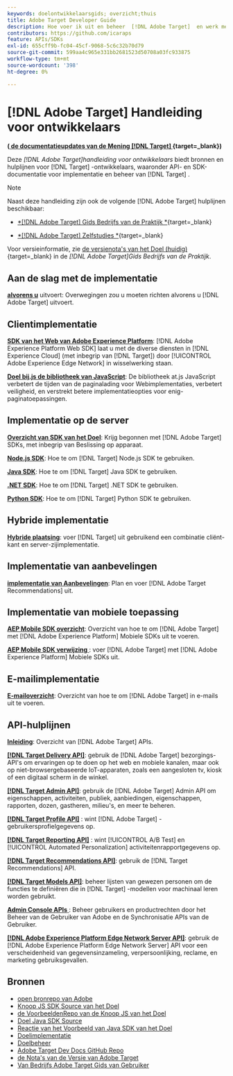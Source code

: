 ```yaml
---
keywords: doelontwikkelaarsgids; overzicht;thuis
title: Adobe Target Developer Guide
description: Hoe voer ik uit en beheer  [!DNL Adobe Target]  en werk met zijn APIs en SDKs?
contributors: https://github.com/icaraps
feature: APIs/SDKs
exl-id: 655cff9b-fc04-45cf-9068-5c6c32b70d79
source-git-commit: 599aa4c965e331bb2681523d50708a03fc933875
workflow-type: tm+mt
source-wordcount: '398'
ht-degree: 0%

---
```


# [!DNL Adobe Target] Handleiding voor ontwikkelaars

**([ de documentatieupdates van de Mening  [!DNL Target]  ](https://experienceleague.adobe.com/docs/target/using/release-notes/doc-change.html?lang=nl-NL){target=_blank})**

Deze *[!DNL Adobe Target]handleiding voor ontwikkelaars* biedt bronnen en hulplijnen voor [!DNL Target] -ontwikkelaars, waaronder API- en SDK-documentatie voor implementatie en beheer van [!DNL Target] .

>[!NOTE]
>
>Naast deze handleiding zijn ook de volgende [!DNL Adobe Target] hulplijnen beschikbaar:
>
>* [*[!DNL Adobe Target] Gids Bedrijfs van de Praktijk *](https://experienceleague.adobe.com/docs/target/using/target-home.html?lang=nl-NL){target=_blank}
>
>* [*[!DNL Adobe Target] Zelfstudies *](https://experienceleague.adobe.com/docs/target-learn/tutorials/overview.html?lang=nl-NL){target=_blank}
>
>Voor versieinformatie, zie [ de versienota&#39;s van het Doel (huidig) ](https://experienceleague.adobe.com/docs/target/using/release-notes/release-notes.html?lang=nl-NL){target=_blank} in de *[!DNL Adobe Target]Gids Bedrijfs van de Praktijk*.

## Aan de slag met de implementatie

**[alvorens u](/help/dev/before-implement/considerations-before-you-implement-target.md)** uitvoert: Overwegingen zou u moeten richten alvorens u [!DNL Adobe Target] uitvoert.

## Clientimplementatie

[**SDK van het Web van Adobe Experience Platform**](/help/dev/implement/client-side/aep-web-sdk/aep-web-sdk-overview.md): [!DNL Adobe Experience Platform Web SDK] laat u met de diverse diensten in [!DNL Experience Cloud] (met inbegrip van [!DNL Target]) door [!UICONTROL Adobe Experience Edge Network] in wisselwerking staan.

[**Doel bij.js de bibliotheek van JavaScript**](/help/dev/implement/client-side/overview.md): De bibliotheek at.js JavaScript verbetert de tijden van de paginalading voor Webimplementaties, verbetert veiligheid, en verstrekt betere implementatieopties voor enig-paginatoepassingen.

## Implementatie op de server

[**Overzicht van SDK van het Doel**](implement/server-side/server-side-overview.md): Krijg begonnen met [!DNL Adobe Target] SDKs, met inbegrip van Beslissing op apparaat.

[**Node.js SDK**](implement/server-side/node-js/overview.md): Hoe te om [!DNL Target] Node.js SDK te gebruiken.

[**Java SDK**](implement/server-side/java/overview.md): Hoe te om [!DNL Target] Java SDK te gebruiken.

[**.NET SDK**](implement/server-side/net/overview.md): Hoe te om [!DNL Target] .NET SDK te gebruiken.

[**Python SDK**](implement/server-side/python/overview.md): Hoe te om [!DNL Target] Python SDK te gebruiken.

## Hybride implementatie

[**Hybride plaatsing**](implement/hybrid/hybrid-overview.md): voer [!DNL Target] uit gebruikend een combinatie cliënt-kant en server-zijimplementatie.

## Implementatie van aanbevelingen

[**implementatie van Aanbevelingen**](implement/recommendations/recommendations.md): Plan en voer [!DNL Adobe Target Recommendations] uit.

## Implementatie van mobiele toepassing

[**AEP Mobile SDK overzicht**](implement/mobile/overview.md): Overzicht van hoe te om [!DNL Adobe Target] met [!DNL Adobe Experience Platform] Mobiele SDKs uit te voeren.

[**AEP Mobile SDK verwijzing** ](https://developer.adobe.com/client-sdks/documentation/): voer [!DNL Adobe Target] met [!DNL Adobe Experience Platform] Mobiele SDKs uit.

## E-mailimplementatie

[**E-mailoverzicht**](implement/email/overview.md): Overzicht van hoe te om [!DNL Adobe Target] in e-mails uit te voeren.

## API-hulplijnen

[**Inleiding**](before-administer/target-api-overview.md): Overzicht van [!DNL Adobe Target] APIs.

[**[!DNL Target Delivery API]**](/help/dev/implement/delivery-api/overview.md): gebruik de [!DNL Adobe Target] bezorgings-API&#39;s om ervaringen op te doen op het web en mobiele kanalen, maar ook op niet-browsergebaseerde IoT-apparaten, zoals een aangesloten tv, kiosk of een digitaal scherm in de winkel.

[**[!DNL Target Admin API]**](administer/admin-api/admin-api-overview-new.md): gebruik de [!DNL Adobe Target] Admin API om eigenschappen, activiteiten, publiek, aanbiedingen, eigenschappen, rapporten, dozen, gastheren, milieu&#39;s, en meer te beheren.

[**[!DNL Target Profile API]**](/help/dev/administer/profile-api/profiles-api.md) : wint [!DNL Adobe Target] -gebruikersprofielgegevens op.

[**[!DNL Target Reporting API]**](https://developer.adobe.com/target/administer/admin-api/#tag/Reports) : wint [!UICONTROL A/B Test] en [!UICONTROL Automated Personalization] activiteitenrapportgegevens op.

[**[!DNL Target Recommendations API]**](https://developer.adobe.com/target/administer/recommendations-api/): gebruik de [!DNL Target Recommendations] API.

[**[!DNL Target Models API]**](administer/models-api/models-api-overview.md): beheer lijsten van gewezen personen om de functies te definiëren die in [!DNL Target] -modellen voor machinaal leren worden gebruikt.

[**Admin Console APIs** ](https://developer.adobe.com/umapi/): Beheer gebruikers en productrechten door het Beheer van de Gebruiker van Adobe en de Synchronisatie APIs van de Gebruiker.

[**[!DNL Adobe Experience Platform Edge Network Server API]**](https://experienceleague.adobe.com/docs/experience-platform/edge-network-server-api/overview.html?lang=nl-NL): gebruik de [!DNL Adobe Experience Platform Edge Network Server] API voor een verscheidenheid van gegevensinzameling, verpersoonlijking, reclame, en marketing gebruiksgevallen.

## Bronnen

* [ open bronrepo van Adobe ](https://github.com/adobe)
* [ Knoop JS SDK Source van het Doel ](https://github.com/adobe/target-nodejs-sdk)
* [ de VoorbeeldenRepo van de Knoop JS van het Doel ](https://github.com/adobe/target-nodejs-sdk-samples)
* [ Doel Java SDK Source ](https://github.com/adobe/target-java-sdk)
* [ Reactie van het Voorbeeld van Java SDK van het Doel ](https://github.com/adobe/target-java-sdk-samples)
* [Doelimplementatie](./before-implement/prepare-to-implement-target.md)
* [Doelbeheer](./before-administer/target-api-overview.md)
* [ Adobe Target Dev Docs GitHub Repo ](https://github.com/AdobeDocs/target-developers)
* [ de Nota&#39;s van de Versie van Adobe Target ](https://experienceleague.adobe.com/docs/target/using/release-notes/release-notes.html?lang=nl-NL)
* [ Van Bedrijfs Adobe Target Gids van Gebruiker ](https://experienceleague.adobe.com/docs/target/using/target-home.html?lang=nl-NL)

